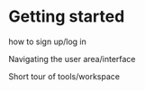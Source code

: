 # Getting started 

how to sign up/log in

Navigating the user area/interface

Short tour of tools/workspace

